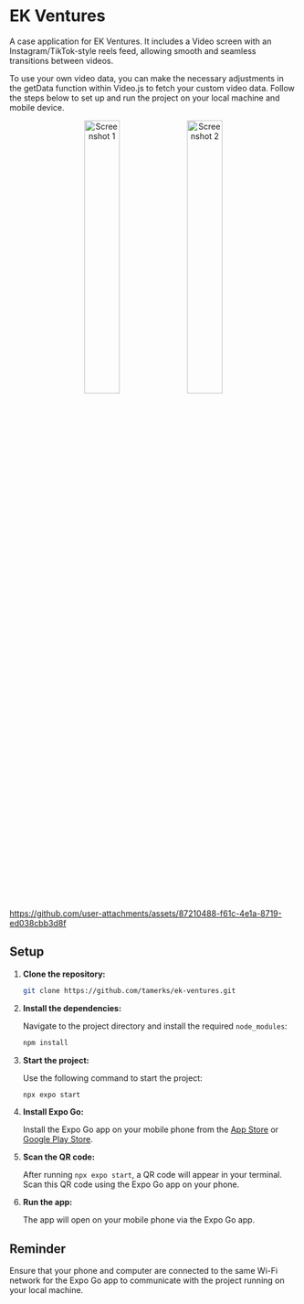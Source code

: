 
# EK Ventures

A case application for EK Ventures. It includes a Video screen with an Instagram/TikTok-style reels feed, allowing smooth and seamless transitions between videos.

To use your own video data, you can make the necessary adjustments in the getData function within Video.js to fetch your custom video data.
Follow the steps below to set up and run the project on your local machine and mobile device.

<p align="center">
  <img src="https://i.imgur.com/EDLn79J.jpeg" width="35%" alt="Screenshot 1">
  <img src="https://i.imgur.com/P5nrG5i.jpeg" width="35%" alt="Screenshot 2">
</p>



https://github.com/user-attachments/assets/87210488-f61c-4e1a-8719-ed038cbb3d8f


## Setup

1. **Clone the repository:**

   ```bash
   git clone https://github.com/tamerks/ek-ventures.git
   ```

2. **Install the dependencies:**

   Navigate to the project directory and install the required `node_modules`:

   ```bash
   npm install
   ```

3. **Start the project:**

   Use the following command to start the project:

   ```bash
   npx expo start
   ```

4. **Install Expo Go:**

   Install the Expo Go app on your mobile phone from the [App Store](https://apps.apple.com/us/app/expo-go/id982107779) or [Google Play Store](https://play.google.com/store/apps/details?id=host.exp.exponent&hl=en).

5. **Scan the QR code:**

   After running `npx expo start`, a QR code will appear in your terminal. Scan this QR code using the Expo Go app on your phone.

6. **Run the app:**

   The app will open on your mobile phone via the Expo Go app.

## Reminder

Ensure that your phone and computer are connected to the same Wi-Fi network for the Expo Go app to communicate with the project running on your local machine.
